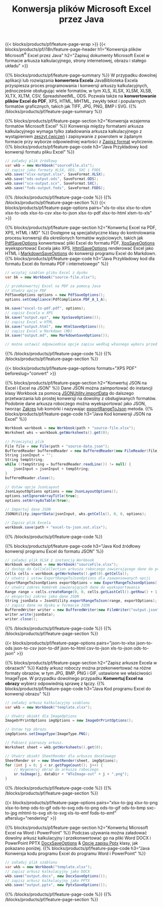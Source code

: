 ﻿---
title: Konwersja plików Microsoft Excel przez Java 
url: /pl/java/conversion/
description: Konwertuj Excel XLS, XLSX, ODS, CSV do PDF, XPS, HTML, JPEG, HTML i wielu innych popularnych formatów za pomocą zaledwie kilku linijek kodu Java.
---
{{< blocks/products/pf/feature-page-wrap >}}
{{< blocks/products/pf/i18n/feature-page-header h1="Konwersja plików Microsoft<sup>&reg;</sup> Excel przez Java" h2="Zapisuj dokumenty Microsoft Excel w formacie arkusza kalkulacyjnego, strony internetowej, obrazu i stałego układu" >}}

{{% blocks/products/pf/feature-page-summary %}}
W przypadku dowolnej aplikacji lub rozwiązania **konwertera Excela** JavaBiblioteka Excela przyspiesza proces programowania i konwersji arkuszy kalkulacyjnych, jednocześnie obsługując wiele formatów, w tym XLS, XLSX, XLSM, XLSB, XLTX, XLTM, CSV, SpreadsheetML, ODS. Pozwala także na **konwertowanie plików Excel do PDF**, XPS, HTML, MHTML, zwykły tekst i popularnych formatów graficznych, takich jak TIFF, JPG, PNG, BMP i SVG.
{{% /blocks/products/pf/feature-page-summary %}}

{{% blocks/products/pf/feature-page-section h2="Konwersja wzajemna formatów Microsoft Excel" %}}
Konwersja między formatami arkusza kalkulacyjnego wymaga tylko załadowania arkusza kalkulacyjnego z wystąpieniem [zeszyt ćwiczeń](https://apireference.aspose.com/cells/java/com.aspose.cells/Workbook) i zapisywanie z powrotem w żądanym formacie przy wyborze odpowiedniej wartości z [Zapisz format](https://apireference.aspose.com/cells/java/com.aspose.cells/SaveFormat) wyliczenie.
{{% blocks/products/pf/feature-page-code h3="Java Przykładowy kod konwersji formatu pliku Excel" %}}

```cs
// załaduj plik źródłowy
var wkb = new Workbook("sourceFile.xls");
// zapisz jako formaty XLSX, ODS, SXC i FODS
wkb.save("xlsx-output.xlsx", SaveFormat.XLSX);
wkb.save("ods-output.ods", SaveFormat.ODS);
wkb.save("scx-output.scx", SaveFormat.SXC);
wkb.save("fods-output.fods", SaveFormat.FODS);

```
{{% /blocks/products/pf/feature-page-code %}}
{{% /blocks/products/pf/feature-page-section %}}
{{< blocks/products/pf/feature-page-options pairs="xls-to-xlsx xlsx-to-xlsm xlsx-to-ods xlsx-to-csv xlsx-to-json xlsx-to-pdf xlsx-to-html xlsm-to-xls" >}}


{{% blocks/products/pf/feature-page-section h2="Konwertuj Excel na PDF, XPS, HTML i MD" %}}
Dostępne są specjalistyczne klasy do kontrolowania procesu konwersji dla określonych formatów wyjściowych, takich jak [PdfSaveOptions](https://apireference.aspose.com/cells/java/com.aspose.cells/PdfSaveOptions) konwertować pliki Excel do formatu PDF, [XpsSaveOptions](https://apireference.aspose.com/cells/java/com.aspose.cells/XpsSaveOptions) wyeksportować Excela jako XPS, [HtmlSaveOptions](https://apireference.aspose.com/cells/java/com.aspose.cells/HtmlSaveOptions) renderować Excel jako HTML i [MarkdownSaveOptions](https://apireference.aspose.com/cells/java/com.aspose.cells/MarkdownSaveOptions) do konwersji programu Excel do Markdown. 
{{% blocks/products/pf/feature-page-code h3="Java Przykładowy kod dla formatu Excel do formatu PDF i internetowego" %}}

```cs
// wczytaj szablon pliku Excel z dysku
var bk = new Workbook("source-file.xlsx");

// przekonwertuj Excel na PDF za pomocą Java
// Utwórz opcje PDF
PdfSaveOptions options = new PdfSaveOptions();
options.setCompliance(PdfCompliance.PDF_A_1_A);

bk.save("excel-to-pdf.pdf", options);
// zapisz Excela w XPS
bk.save("output.xps", new XpsSaveOptions());
// zapisz Excel w HTML
bk.save("output.html", new HtmlSaveOptions());
// zapisz Excel w Markdown (MD)
bk.save("output.md", new MarkdownSaveOptions());

// można ustawić odpowiednie opcje zapisu według własnego wyboru przed zapisaniem w odpowiednim formacie

```
{{% /blocks/products/pf/feature-page-code %}}
{{% /blocks/products/pf/feature-page-section %}}

{{< blocks/products/pf/feature-page-options formats="XPS PDF" beforeslug="convert" >}}

{{% blocks/products/pf/feature-page-section h2="Konwertuj JSON na Excel i Excel na JSON" %}}
Dane JSON można zaimportować do instancji klasy Workbook za pomocą [JSONUtility.importData](https://apireference.aspose.com/cells/java/com.aspose.cells/jsonutility#importData) do dalszego przetwarzania lub prostej konwersji na dowolny z obsługiwanych formatów. Podobnie dane arkusza roboczego można wyeksportować jako JSON, tworząc [Zakres](https://apireference.aspose.com/cells/java/com.aspose.cells/range) lub komórki i nazywając [exportRangeToJson](https://apireference.aspose.com/cells/java/com.aspose.cells/jsonutility) metoda.
{{% blocks/products/pf/feature-page-code h3="Java Kod konwersji JSON na Excel" %}}
```cs
Workbook workbook = new Workbook(path + "source-file.xlsx");
Worksheet wks = workbook.getWorksheets().get(0);
		
// Przeczytaj plik
File file = new File(path + "source-data.json");
BufferedReader bufferedReader = new BufferedReader(new FileReader(file));
String jsonInput = "";
String tempString;
while ((tempString = bufferedReader.readLine()) != null) {
	jsonInput = jsonInput + tempString; 
}
bufferedReader.close();
							
// Ustaw opcje JsonLayout
JsonLayoutOptions options = new JsonLayoutOptions();
options.setIgnoreArrayTitle(true);
options.setArrayAsTable(true);

// Importuj dane JSON
JSONUtility.importData(jsonInput, wks.getCells(), 0, 0, options);

// Zapisz plik Excela
workbook.save(path + "excel-to-json.out.xlsx");

```
{{% /blocks/products/pf/feature-page-code %}}

{{% blocks/products/pf/feature-page-code h3="Java Kod źródłowy konwersji programu Excel do formatu JSON" %}}
```cs
// załaduj plik XLSX z instancją Workbook
Workbook workbook = new Workbook("sourceFile.xlsx");
// dostęp do CellsCollection arkusza roboczego zawierającego dane do przekonwertowania
Cells cells = workbook.getWorksheets().get(0).getCells();
// utwórz i ustaw ExportRangeToJsonOptions dla zaawansowanych opcji
ExportRangeToJsonOptions exportOptions = new ExportRangeToJsonOptions();
// utwórz zakres komórek zawierających dane do wyeksportowania
Range range = cells.createRange(0, 0, cells.getLastCell().getRow() + 1, cells.getLastCell().getColumn() + 1);
// eksportuj zakres jako dane JSON
String jsonData = JsonUtility.exportRangeToJson(range, exportOptions);
// zapisz dane na dysku w formacie JSON
BufferedWriter writer = new BufferedWriter(new FileWriter("output.json"));
writer.write(jsonData);
writer.close();    

```
{{% /blocks/products/pf/feature-page-code %}}
{{% /blocks/products/pf/feature-page-section %}}

{{< blocks/products/pf/feature-page-options pairs="json-to-xlsx json-to-ods json-to-csv json-to-dif json-to-html csv-to-json xls-to-json ods-to-json" >}}

{{% blocks/products/pf/feature-page-section h2="Zapisz arkusze Excela w obrazach" %}}
Każdy arkusz roboczy można przekonwertować na różne formaty obrazów, w tym JPG, BMP, PNG i GIF, ustawione we właściwości ImageType. W przypadku dowolnego przypadku **Konwertuj Excel na obrazy** wybierz odpowiednią sprawę z łączy.
{{% blocks/products/pf/feature-page-code h3="Java Kod programu Excel do konwersji obrazu" %}}
```cs
// załaduj arkusz kalkulacyjny szablonu
var wkb = new Workbook("template.xlsx");

// Utwórz obiekt dla ImageOptions
ImageOrPrintOptions imgOptions = new ImageOrPrintOptions();

// Ustaw typ obrazu
imgOptions.setImageType(ImageType.PNG);

// Pobierz pierwszy arkusz.
Worksheet sheet = wkb.getWorksheets().get(0);

// Utwórz obiekt SheetRender dla arkusza docelowego
SheetRender sr = new SheetRender(sheet, imgOptions);
for (int j = 0; j < sr.getPageCount(); j++) {
	// Wygeneruj obraz do arkusza roboczego
	sr.toImage(j, dataDir + "WToImage-out" + j + ".png");
}

```
{{% /blocks/products/pf/feature-page-code %}}
{{% /blocks/products/pf/feature-page-section %}}

{{< blocks/products/pf/feature-page-options pairs="xlsx-to-jpg xlsx-to-png xlsx-to-bmp ods-to-gif ods-to-svg ods-to-png ods-to-gif ods-to-bmp sxc-to-jpg mhtml-to-svg xlt-to-svg xls-to-emf fods-to-emf" afterslug="rendering" >}}

{{% blocks/products/pf/feature-page-section h2="Konwertuj Microsoft Excel na Word i PowerPoint" %}}
Podczas używania można załadować dowolny arkusz kalkulacyjny i przekonwertować go na pliki Word DOCX i PowerPoint PPTX [DocxSaveOptions](https://apireference.aspose.com/cells/java/com.aspose.cells/DocxSaveOptions) & [Opcje zapisu Pptx](https://apireference.aspose.com/cells/java/com.aspose.cells/PptxSaveOptions) klasy, jak pokazano poniżej.
{{% blocks/products/pf/feature-page-code h3="Java Konwersja kodu programu Excel do programu Word i PowerPoint" %}}
```cs
// załaduj plik szablonu
var wkb = new Workbook("template.xlsx");
// zapisz arkusz kalkulacyjny jako DOCX
wkb.save("output.docx", new DocxSaveOptions());
// zapisz arkusz kalkulacyjny jako PPTX
wkb.save("output.pptx", new PptxSaveOptions());

```
{{% /blocks/products/pf/feature-page-code %}}
{{% /blocks/products/pf/feature-page-section %}}